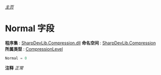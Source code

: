 ###### [主页](./Index.md "主页")
# Normal 字段
**程序集** : [SharpDevLib.Compression.dll](./SharpDevLib.Compression.assembly.md "SharpDevLib.Compression.dll")
**命名空间** : [SharpDevLib.Compression](./SharpDevLib.Compression.namespace.md "SharpDevLib.Compression")
**所属类型** : [CompressionLevel](./SharpDevLib.Compression.CompressionLevel.md "CompressionLevel")
``` csharp
Normal = 0
```
**注释**
*正常*

